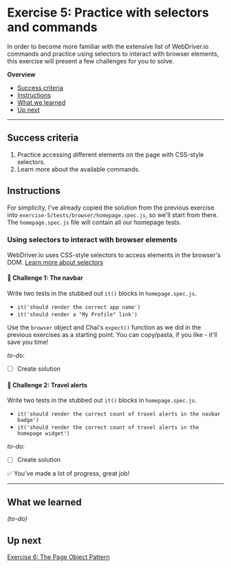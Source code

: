 # Exercise 5: Practice with selectors and commands

In order to become more familiar with the extensive list of WebDriver.io commands and practice using selectors to interact with browser elements, this exercise will present a few challenges for you to solve.

**Overview**

<!-- TOC -->

- [Success criteria](#success-criteria)
- [Instructions](#instructions)
- [What we learned](#what-we-learned)
- [Up next](#up-next)

<!-- /TOC -->

---

## Success criteria

1. Practice accessing different elements on the page with CSS-style selectors.
2. Learn more about the available commands.

## Instructions

For simplicity, I've already copied the solution from the previous exercise into `exercise-5/tests/browser/homepage.spec.js`, so we'll start from there.  The `homepage.spec.js` file will contain all our homepage tests.

### Using selectors to interact with browser elements

WebDriver.io uses CSS-style selectors to access elements in the browser's DOM.  [Learn more about selectors](http://webdriver.io/guide/usage/selectors.html)

#### 💪 Challenge 1: The navbar

Write two tests in the stubbed out `it()` blocks in `homepage.spec.js`.

- `it('should render the correct app name')`
- `it('should render a "My Profile" link')`

Use the `browser` object and Chai's `expect()` function as we did in the previous exercises as a starting point.  You can copy/pasta, if you like - it'll save you time!

_to-do:_

- [ ] Create solution

#### 💪 Challenge 2: Travel alerts

Write two tests in the stubbed out `it()` blocks in `homepage.spec.js`.

- `it('should render the correct count of travel alerts in the navbar badge')`
- `it('should render the correct count of travel alerts in the homepage widget')`

_to-do:_

- [ ] Create solution

✅ You've made a lot of progress, great job!

---

## What we learned

_(to-do)_

## Up next

[Exercise 6: The Page Object Pattern](../exercise-6)
